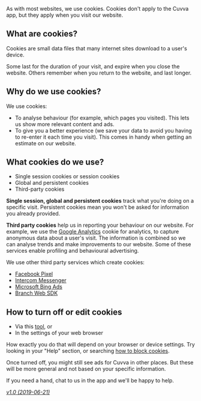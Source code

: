 As with most websites, we use cookies. Cookies don't apply to the Cuvva app, but they apply when you visit our website.

## What are cookies?

Cookies are small data files that many internet sites download to a user's device.

Some last for the duration of your visit, and expire when you close the website. Others remember when you return to the website, and last longer.

## Why do we use cookies?

We use cookies:

- To analyse behaviour (for example, which pages you visited). This lets us show more relevant content and ads.
- To give you a better experience (we save your data to avoid you having to re-enter it each time you visit). This comes in handy when getting an estimate on our website.

## What cookies do we use?

- Single session cookies or session cookies
- Global and persistent cookies
- Third-party cookies

**Single session, global and persistent cookies** track what you're doing on a specific visit. Persistent cookies mean you won't be asked for information you already provided.

**Third party cookies** help us in reporting your behaviour on our website. For example, we use the [Google Analytics](https://support.google.com/analytics/answer/6004245) cookie for analytics, to capture anonymous data about a user's visit. The information is combined so we can analyse trends and make improvements to our website. Some of these services enable profiling and behavioural advertising.

We use other third party services which create cookies:

- [Facebook Pixel](https://www.facebook.com/policies/cookies)
- [Intercom Messenger](https://www.intercom.com/terms-and-policies#cookie-policy)
- [Microsoft Bing Ads](https://privacy.microsoft.com/en-GB/privacystatement#maincookiessimilartechnologiesmodule)
- [Branch Web SDK](https://branch.io/cookie-declaration)

## How to turn off or edit cookies

- Via this [tool](https://optout.aboutads.info), or
- In the settings of your web browser

How exactly you do that will depend on your browser or device settings. Try looking in your "Help" section, or searching [how to block cookies](https://cookies.insites.com/disable-cookies).

Once turned off, you might still see ads for Cuvva in other places. But these will be more general and not based on your specific information.

If you need a hand, chat to us in the app and we'll be happy to help.

[_v1.0 (2019-06-21)_](https://github.com/cuvva/terms/blob/cookies-v1.0/cookies.md)
